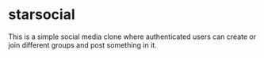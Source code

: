 # starsocial
This is a simple social media clone where authenticated users can create or join different groups and post something in it.
